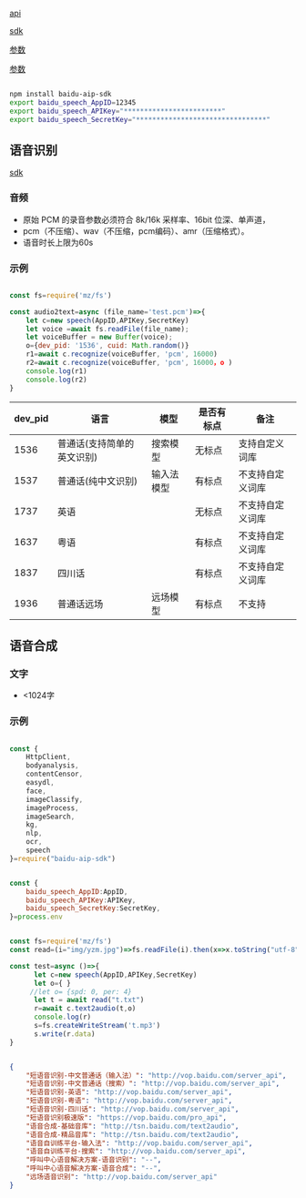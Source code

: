 [api](https://cloud.baidu.com/doc/SPEECH/s/Jjwvy670f/ "") 

[sdk](https://cloud.baidu.com/doc/SPEECH/s/Ojwvy66bh "") 

[参数](https://ai.baidu.com/ai-doc/SPEECH/jk38y8cp8 "")

[参数](https://ai.baidu.com/ai-doc/SPEECH/Rk38y8jax "")

```bash

npm install baidu-aip-sdk
export baidu_speech_AppID=12345
export baidu_speech_APIKey="************************"
export baidu_speech_SecretKey="********************************"


```

## 语音识别

[sdk](https://cloud.baidu.com/doc/SPEECH/s/fjwvy5dwk)

### 音频

+ 原始 PCM 的录音参数必须符合 8k/16k 采样率、16bit 位深、单声道，
+ pcm（不压缩）、wav（不压缩，pcm编码）、amr（压缩格式）。
+ 语音时长上限为60s

### 示例
```javascript

const fs=require('mz/fs')

const audio2text=async (file_name='test.pcm')=>{
    let c=new speech(AppID,APIKey,SecretKey)
    let voice =await fs.readFile(file_name);
    let voiceBuffer = new Buffer(voice);
    o={dev_pid: '1536', cuid: Math.random()}
    r1=await c.recognize(voiceBuffer, 'pcm', 16000)
    r2=await c.recognize(voiceBuffer, 'pcm', 16000，o )
    console.log(r1)
    console.log(r2)
}

```

|dev_pid|语言|模型|是否有标点|备注
|---|---|----|----|----
|1536|普通话(支持简单的英文识别)|搜索模型|无标点|支持自定义词库
|1537|普通话(纯中文识别)|输入法模型|有标点|不支持自定义词库
|1737|英语||无标点|不支持自定义词库
|1637|粤语||有标点|不支持自定义词库
|1837|四川话||有标点|不支持自定义词库
|1936|普通话远场|远场模型|有标点|不支持

## 语音合成

### 文字

+ <1024字


### 示例
```javascript

const {
    HttpClient,
    bodyanalysis,
    contentCensor,
    easydl,
    face,
    imageClassify,
    imageProcess,
    imageSearch,
    kg,
    nlp,
    ocr,
    speech
}=require("baidu-aip-sdk")


const {
    baidu_speech_AppID:AppID,
    baidu_speech_APIKey:APIKey,
    baidu_speech_SecretKey:SecretKey,
}=process.env


const fs=require('mz/fs')
const read=(i="img/yzm.jpg")=>fs.readFile(i).then(x=>x.toString("utf-8"))

const test=async ()=>{
      let c=new speech(AppID,APIKey,SecretKey)
      let o={ }
     //let o= {spd: 0, per: 4}
      let t = await read("t.txt")
      r=await c.text2audio(t,o)
      console.log(r)
      s=fs.createWriteStream('t.mp3')
      s.write(r.data)
}



```

```json
{
	"短语音识别-中文普通话（输入法）": "http://vop.baidu.com/server_api",
	"短语音识别-中文普通话（搜索）": "http://vop.baidu.com/server_api",
	"短语音识别-英语": "http://vop.baidu.com/server_api",
	"短语音识别-粤语": "http://vop.baidu.com/server_api",
	"短语音识别-四川话": "http://vop.baidu.com/server_api",
	"短语音识别极速版": "https://vop.baidu.com/pro_api",
	"语音合成-基础音库": "http://tsn.baidu.com/text2audio",
	"语音合成-精品音库": "http://tsn.baidu.com/text2audio",
	"语音自训练平台-输入法": "http://vop.baidu.com/server_api",
	"语音自训练平台-搜索": "http://vop.baidu.com/server_api",
	"呼叫中心语音解决方案-语音识别": "--",
	"呼叫中心语音解决方案-语音合成": "--",
	"远场语音识别": "http://vop.baidu.com/server_api"
}
```
